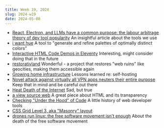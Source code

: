 ```yaml
---
title: Week 19, 2024
slug: 2024-w19
date: 2024-05-08
---
```


- [React, Electron, and LLMs have a common purpose: the labour arbitrage theory of dev tool popularity](https://www.baldurbjarnason.com/2024/react-electron-llms-labour-arbitrage/)
  An insightful article about the tools we use
- [i want hue](https://medialab.github.io/iwanthue/)
  A tool to "generate and refine palettes of optimally distinct colors"
- [Interactive HTML Code Demos in Eleventy](https://www.aleksandrhovhannisyan.com/blog/eleventy-code-demos/)
  Interesting, might consider doing that in the future
- [restorativland](https://restorativland.org)
  Wonderful - a project that restores "web ruins" like geocities, making them accessible again
- [Growing home infrastructure](https://shivering-isles.com/2024/05/growing-home-infrastructure)
  Lessons learned re: self-hosting
- [Novel attack against virtually all VPN apps neuters their entire purpose](https://arstechnica.com/security/2024/05/novel-attack-against-virtually-all-vpn-apps-neuters-their-entire-purpose/)
  Keep that in mind and be careful out there
- [Heat Death of the Internet](https://www.takahe.org.nz/heat-death-of-the-internet/)
  Sad, but true
- [a view source web](https://viewsource.info)
  A great piece about HTML and its transparency
- [Checking "Under the Hood" of Code](https://thehistoryoftheweb.com/checking-under-the-hood-of-code/)
  A little history of web developer tools
- [CSS Grid Level 3, aka "Masonry" layout](https://webkit.org/blog/15269/help-us-invent-masonry-layouts-for-css-grid-level-3/)
- [drones run linux: the free software movement isn't enough](https://j3s.sh/thought/drones-run-linux-free-software-isnt-enough.html)
  About the death of the free software movement

